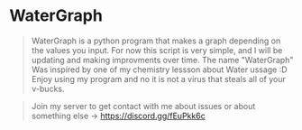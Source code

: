 # WaterGraph
> WaterGraph is a python program that makes a graph depending on the values you input.
> For now this script is very simple, and I will be updating and making improvments over time.
> The name "WaterGraph" Was inspired by one of my chemistry lessson about Water ussage :D
> Enjoy using my program and no it is not a virus that steals all of your v-bucks.

> Join my server to get contact with me about issues or about something else -> https://discord.gg/fEuPkk6c
